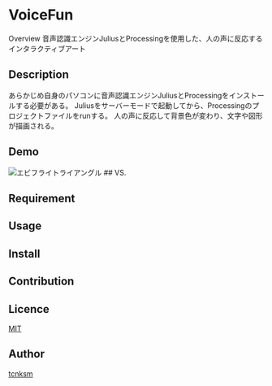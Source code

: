 VoiceFun
====

Overview
音声認識エンジンJuliusとProcessingを使用した、人の声に反応するインタラクティブアート
## Description
あらかじめ自身のパソコンに音声認識エンジンJuliusとProcessingをインストールする必要がある。
Juliusをサーバーモードで起動してから、Processingのプロジェクトファイルをrunする。
人の声に反応して背景色が変わり、文字や図形が描画される。

## Demo
<img src="../sample.gif" alt="エビフライトライアングル" title="サンプル">
## VS.

## Requirement

## Usage

## Install

## Contribution

## Licence

[MIT](https://github.com/tcnksm/tool/blob/master/LICENCE)

## Author

[tcnksm](https://github.com/tcnksm)
